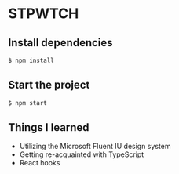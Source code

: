# STPWTCH

## Install dependencies
```bash
$ npm install
```

## Start the project
```bash
$ npm start
```

## Things I learned
- Utilizing the Microsoft Fluent IU design system
- Getting re-acquainted with TypeScript
- React hooks